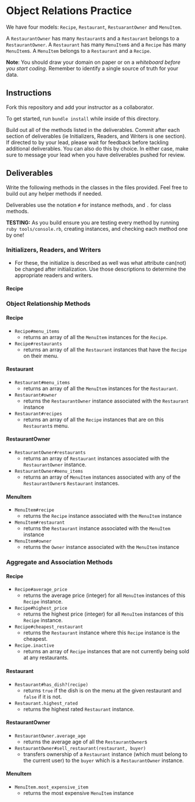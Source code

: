 # Object Relations Practice

We have four models: `Recipe`, `Restaurant`, `RestuarantOwner` and `MenuItem`. 

A `RestaurantOwner` has many `Restaurant`s and a `Restaurant` belongs to a `RestaurantOwner`. A `Restaurant` has many `MenuItem`s and a `Recipe` has many `MenuItem`s. A `MenuItem` belongs to a `Restaurant` and a `Recipe`. 

**Note**: You should draw your domain on paper or on a *whiteboard before you start coding*. Remember to identify a single source of truth for your data.

## Instructions

Fork this repository and add your instructor as a collaborator.

To get started, run `bundle install` while inside of this directory.

Build out all of the methods listed in the deliverables. Commit after each section of deliverables (ie Initializers, Readers, and Writers is one section). If directed to by your lead, please wait for feedback before tackling additional deliverables. You can also do this by choice. In either case, make sure to message your lead when you have deliverables pushed for review. 

## Deliverables

Write the following methods in the classes in the files provided. Feel free to build out any helper methods if needed.

Deliverables use the notation `#` for instance methods, and `.` for class methods.

**TESTING:** As you build ensure you are testing every method by running `ruby tools/console.rb`, creating instances, and checking each method one by one! 

### Initializers, Readers, and Writers
- For these, the initialize is described as well was what attribute can(not) be changed after initialization. Use those descriptions to determine the appropriate readers and writers.


#### Recipe
<!-- - `Recipe#initialize(name, description)`
  - A recipe should be initialized with a `name` (string) and a `description` (string).
  - The name **cannot** be changed after the recipe is initialized.
  - The description can be changed after the recipe is initialized.
  - Both name and description are readable
- `Recipe.all`
  - Returns an array of all recipe instances that have been created. -->

<!-- #### Restaurant
- `Restaurant#initialize(owner, name, star_rating)`
  - A restaurant should be initialized with a `RestaurantOwner` instance, a `name` (string) and a `star_rating` (integer).
  - The name and star_rating can be changed after the restaurant is initialized.
  - Both name and star_rating are readable.
- `Restaurant.all`
  - Returns an array of all restaurant instances that have been created. -->

<!-- #### RestaurantOwner
- `RestaurantOwner#initialize(name, age)`
  - A restaurant_owner should be initialized with a `name` (string) and an `age` (integer).
  - The name and age can be changed after the restaurant_owner is initialized.
  - Both name and age are readable.
- `RestaurantOwner.all`
  - Returns an array of all restaurant_owner instances that have been created. -->

<!-- #### MenuItem
- `MenuItem#initialize(restaurant, recipe, price)`
  - A menu_item should be initialized with a `Restaurant` instance, a `Recipe` instance and a `price` (float).
  - The price can be changed after the menu_item is initialized.
- `MenuItem.all`
  - Returns an array of all menu_item instances that have been created. -->



### Object Relationship Methods

#### Recipe
- `Recipe#menu_items`
  - returns an array of all the `MenuItem` instances for the `Recipe`.
- `Recipe#restaurants`
  - returns an array of all the `Restaurant` instances that have the `Recipe` on their menu.

#### Restaurant
- `Restaurant#menu_items`
  - returns an array of all the `MenuItem` instances for the `Restaurant`.
- `Restaurant#owner`
  - returns the `RestaurantOwner` instance associated with the `Restaurant` instance
- `Restaurant#recipes`
  - returns an array of all the `Recipe` instances that are on this `Restaurant`s menu.

#### RestaurantOwner
- `RestaurantOwner#restaurants`
  - returns an array of `Restaurant` instances associated with the `RestaurantOwner` instance.
- `RestaurantOwner#menu_items`
  - returns an array of `MenuItem` instances associated with any of the `RestaurantOwner`s `Restaurant` instances.

#### MenuItem
- `MenuItem#recipe`
  - returns the `Recipe` instance associated with the `MenuItem` instance
- `MenuItem#restaurant`
  - returns the `Restaurant` instance associated with the `MenuItem` instance
- `MenuItem#owner`
  - returns the `Owner` instance associated with the `MenuItem` instance



### Aggregate and Association Methods

#### Recipe
- `Recipe#average_price`
    - returns the average price (integer) for all `MenuItem` instances of this `Recipe` instance. 
- `Recipe#highest_price`
  - returns the highest price (integer) for all `MenuItem` instances of this `Recipe` instance. 
- `Recipe#cheapest_restaurant`
  - returns the `Restaurant` instance where this `Recipe` instance is the cheapest. 
- `Recipe.inactive`
  - returns an array of `Recipe` instances that are not currently being sold at any restaurants.

#### Restaurant
- `Restaurant#has_dish?(recipe)`
    - returns `true` if the dish is on the menu at the given restaurant and `false` if it is not. 
- `Restaurant.highest_rated`
    - returns the highest rated `Restaurant` instance.

#### RestaurantOwner
- `RestaurantOwner.average_age`
  - returns the average age of all the `RestaurantOwner`s
- `RestaurantOwner#sell_restaurant(restaurant, buyer)`
  - transfers ownership of a `Restaurant` instance (which must belong to the current user) to the `buyer` which is a `RestaurantOwner` instance. 

#### MenuItem
- `MenuItem.most_expensive_item`
    - returns the most expensive `MenuItem` instance



 







